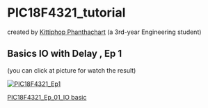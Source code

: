 # PIC18F4321_tutorial
created by [Kittiphop Phanthachart](https://bento.me/mac-kittiphop) (a 3rd-year Engineering student)


## Basics IO with Delay , Ep 1 
(you can click at picture for watch the result)

[![PIC18F4321_Ep1](https://i9.ytimg.com/vi_webp/z3ReATaS26k/mq1.webp?sqp=CMju27sG-oaymwEmCMACELQB8quKqQMa8AEB-AH-CYAC0AWKAgwIABABGGUgYihPMA8=&rs=AOn4CLA-5GnZVqZN_O2u8FH7_bsYsjTXgg)](https://youtu.be/z3ReATaS26k)

[PIC18F4321_Ep_01_IO basic ](https://github.com/XACKIES/PIC18F4321_tutorial/tree/main/PIC18F4321_Ep_01_IO%20basic.X)
